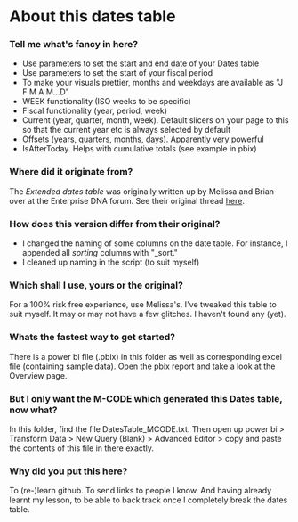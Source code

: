 # About this dates table

### Tell me what's fancy in here?
- Use parameters to set the start and end date of your Dates table
- Use parameters to set the start of your fiscal period
- To make your visuals prettier, months and weekdays are available as "J F M A M...D"
- WEEK functionality (ISO weeks to be specific)
- Fiscal functionality (year, period, week)
- Current (year, quarter, month, week). Default slicers on your page to this so that the current year etc is always selected by default
- Offsets (years, quarters, months, days). Apparently very powerful
- IsAfterToday. Helps with cumulative totals (see example in pbix)

### Where did it originate from?
The *Extended dates table* was originally written up by Melissa and Brian over at the Enterprise DNA forum. See their original thread [here](https://forum.enterprisedna.co/t/extended-date-table-power-query-m-function/6390).
### How does this version differ from their original?
- I changed the naming of some columns on the date table. For instance, I appended all *sorting* columns with "_sort."
- I cleaned up naming in the script (to suit myself)
### Which shall I use, yours or the original?
For a 100% risk free experience, use Melissa's. I've tweaked this table to suit myself. It may or may not have a few glitches. I haven't found any (yet).

### Whats the fastest way to get started?
There is a power bi file (.pbix) in this folder as well as corresponding excel file (containing sample data). Open the pbix report and take a look at the Overview page. 

### But I only want the M-CODE which generated this Dates table, now what?
In this folder, find the file DatesTable_MCODE.txt. Then open up power bi > Transform Data > New Query (Blank) > Advanced Editor > copy and paste the contents of this file in there exactly.

### Why did you put this here? 
To (re-)learn github. To send links to people I know. And having already learnt my lesson, to be able to back track once I completely break the dates table.
